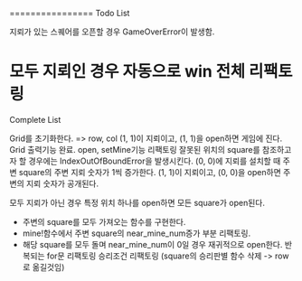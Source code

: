 ================
Todo List


지뢰가 있는 스퀘어를 오픈할 경우 GameOverError이 발생함.

모두 지뢰인 경우 자동으로 win
전체 리팩토링
================
Complete List

Grid를 초기화한다. => row, col
(1, 1)이 지뢰이고, (1, 1)을 open하면 게임에 진다.
Grid 출력기능 완료.
open, setMine기능 리팩토링
잘못된 위치의 square를 참조하고자 할 경우에는 IndexOutOfBoundError을 발생시킨다.
(0, 0)에 지뢰를 설치할 때 주변 square의 주변 지뢰 숫자가 1씩 증가한다.
(1, 1)이 지뢰이고, (0, 0)을 open하면 주변의 지뢰 숫자가 공개된다.

모두 지뢰가 아닌 경우 특정 위치 하나를 open하면 모든 square가 open된다.
- 주변의 square를 모두 가져오는 함수를 구현한다.
- mine!함수에서 주변 square의 near_mine_num증가 부분 리팩토링.
- 해당 square를 모두 돌며 near_mine_num이 0일 경우 재귀적으로 open한다.
반복되는 for문 리팩토링
승리조건 리팩토링 (square의 승리판별 함수 삭제 -> row로 옮길것임)